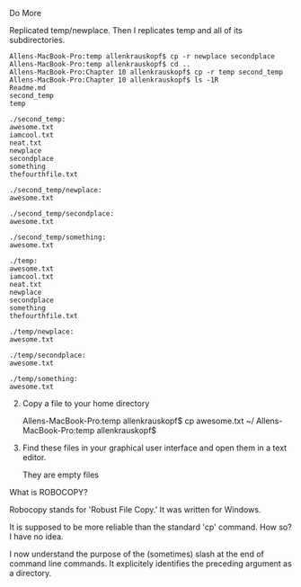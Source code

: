 Do More

Replicated temp/newplace.   Then I replicates temp and all of its subdirectories.

    Allens-MacBook-Pro:temp allenkrauskopf$ cp -r newplace secondplace
    Allens-MacBook-Pro:temp allenkrauskopf$ cd ..
    Allens-MacBook-Pro:Chapter 10 allenkrauskopf$ cp -r temp second_temp
    Allens-MacBook-Pro:Chapter 10 allenkrauskopf$ ls -1R
    Readme.md
    second_temp
    temp
    
    ./second_temp:
    awesome.txt
    iamcool.txt
    neat.txt
    newplace
    secondplace
    something
    thefourthfile.txt
    
    ./second_temp/newplace:
    awesome.txt
    
    ./second_temp/secondplace:
    awesome.txt
    
    ./second_temp/something:
    awesome.txt
    
    ./temp:
    awesome.txt
    iamcool.txt
    neat.txt
    newplace
    secondplace
    something
    thefourthfile.txt
    
    ./temp/newplace:
    awesome.txt
    
    ./temp/secondplace:
    awesome.txt
    
    ./temp/something:
    awesome.txt
    
2) Copy a file to your home directory

    Allens-MacBook-Pro:temp allenkrauskopf$ cp awesome.txt ~/
    Allens-MacBook-Pro:temp allenkrauskopf$
    
3) Find these files in your graphical user interface and open them in a text editor.

   They are empty files
   

What is ROBOCOPY?

   Robocopy stands for 'Robust File Copy.'  It was written for Windows. 
   
   It is supposed to be more reliable than the standard 'cp' command.  How so?  I have no idea.
   

   I now understand the purpose of the (sometimes) slash at the end of command line commands.  It explicitely identifies the preceding argument as a directory.
